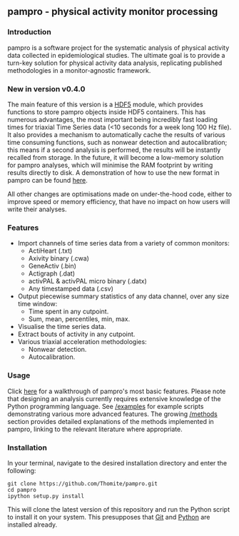 ## pampro - physical activity monitor processing

### Introduction

pampro is a software project for the systematic analysis of physical activity data collected in epidemiological studies. The ultimate goal is to provide a turn-key solution for physical activity data analysis, replicating published methodologies in a monitor-agnostic framework.

### New in version v0.4.0

The main feature of this version is a [HDF5](https://www.hdfgroup.org/HDF5/) module, which provides functions to store pampro objects inside HDF5 containers. This has numerous advantages, the most important being incredibly fast loading times for triaxial Time Series data (<10 seconds for a week long 100 Hz file). It also provides a mechanism to automatically cache the results of various time consuming functions, such as nonwear detection and autocalibration; this means if a second analysis is performed, the results will be instantly recalled from storage. In the future, it will become a low-memory solution for pampro analyses, which will minimise the RAM footprint by writing results directly to disk. A demonstration of how to use the new format in pampro can be found [here](http://nbviewer.ipython.org/github/Thomite/pampro/blob/master/examples/example_hdf5.ipynb).

All other changes are optimisations made on under-the-hood code, either to improve speed or memory efficiency, that have no impact on how users will write their analyses.

### Features

* Import channels of time series data from a variety of common monitors:
	* ActiHeart (.txt)
	* Axivity binary (.cwa)
	* GeneActiv (.bin)
	* Actigraph (.dat)
	* activPAL & activPAL micro binary (.datx)
	* Any timestamped data (.csv)
* Output piecewise summary statistics of any data channel, over any size time window:
	* Time spent in any cutpoint.
	* Sum, mean, percentiles, min, max.
* Visualise the time series data.
* Extract bouts of activity in any cutpoint.
* Various triaxial acceleration methodologies:
	* Nonwear detection.
	* Autocalibration.


### Usage

Click [here](http://nbviewer.ipython.org/github/Thomite/pampro/blob/master/examples/pampro_introduction.ipynb) for a walkthrough of pampro's most basic features. Please note that designing an analysis currently requires extensive knowledge of the Python programming language. See [/examples](https://github.com/Thomite/pampro/tree/master/examples) for example scripts demonstrating various more advanced features. The growing [/methods](https://github.com/Thomite/pampro/tree/master/methods) section provides detailed explanations of the methods implemented in pampro, linking to the relevant literature where appropriate.


### Installation

In your terminal, navigate to the desired installation directory and enter the following:

```
git clone https://github.com/Thomite/pampro.git
cd pampro
ipython setup.py install
```

This will clone the latest version of this repository and run the Python script to install it on your system. This presupposes that [Git](http://git-scm.com) and [Python](https://store.continuum.io/cshop/anaconda/) are installed already.
